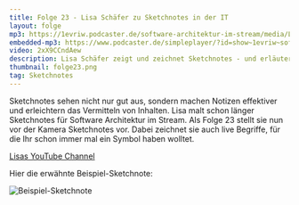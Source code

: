 ```yaml
---
title: Folge 23 - Lisa Schäfer zu Sketchnotes in der IT
layout: folge
mp3: https://1evriw.podcaster.de/software-architektur-im-stream/media/LisaMoritz.mp3
embedded-mp3: https://www.podcaster.de/simpleplayer/?id=show~1evriw~software-architektur-im-stream~pod-6081761121cb2053178822&v=1619097352
video: 2xX9CCndAew
description: Lisa Schäfer zeigt und zeichnet Sketchnotes - und erläutert wofür sie gerade in der IT gut sind.
thumbnail: folge23.png
tag: Sketchnotes
---
```

Sketchnotes sehen nicht nur gut aus, sondern machen Notizen effektiver
und erleichtern das Vermitteln von Inhalten. Lisa malt schon länger
Sketchnotes für Software Architektur im Stream. Als Folge 23 stellt
sie nun vor der Kamera Sketchnotes vor. Dabei zeichnet sie auch live
Begriffe, für die Ihr schon immer mal ein Symbol haben wolltet.

[Lisas YouTube Channel](https://www.youtube.com/channel/UCuZs1YPHHn8PpSiZsPKbtLA)

Hier die erwähnte Beispiel-Sketchnote:

![Beispiel-Sketchnote](/sketchnotes/folge23.jpg "Beispiel-Sketchnote")
